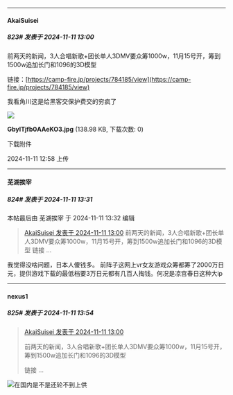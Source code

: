 ﻿
*****

####  AkaiSuisei  
##### 823#       发表于 2024-11-11 13:00

前两天的新闻，3人合唱新歌+团长单人3DMV要众筹1000w，11月15号开，筹到1500w追加长门和1096的3D模型

链接：[https://camp-fire.jp/projects/784185/view](https://camp-fire.jp/projects/784185/view)

我看角川这是给黑客交保护费交的穷疯了

<img src="https://img.saraba1st.com/forum/202411/10/235821ukknfl2xfkzphlkd.jpg" referrerpolicy="no-referrer">

<strong>GbyITjfb0AAeKO3.jpg</strong> (138.98 KB, 下载次数: 0)

下载附件

2024-11-11 12:58 上传


*****

####  芜湖挨宰  
##### 824#       发表于 2024-11-11 13:31

 本帖最后由 芜湖挨宰 于 2024-11-11 13:32 编辑 
<blockquote><a href="httphttps://bbs.saraba1st.com/2b/forum.php?mod=redirect&amp;goto=findpost&amp;pid=66670705&amp;ptid=1957417" target="_blank">AkaiSuisei 发表于 2024-11-11 13:00</a>
 前两天的新闻，3人合唱新歌+团长单人3DMV要众筹1000w，11月15号开，筹到1500w追加长门和1096的3D模型 链接 ...</blockquote>
我觉得没啥问题，日本人傻钱多。
前阵子这网上vr女友游戏众筹都筹了2000万日元，提供游戏下载的最低档要3万日元都有几百人掏钱。何况是凉宫春日这种大ip


*****

####  nexus1  
##### 825#       发表于 2024-11-11 13:54

<blockquote><a href="httphttps://bbs.saraba1st.com/2b/forum.php?mod=redirect&amp;goto=findpost&amp;pid=66670705&amp;ptid=1957417" target="_blank">AkaiSuisei 发表于 2024-11-11 13:00</a>

前两天的新闻，3人合唱新歌+团长单人3DMV要众筹1000w，11月15号开，筹到1500w追加长门和1096的3D模型

链接 ...</blockquote>
<img src="https://static.saraba1st.com/image/smiley/face2017/173.png" referrerpolicy="no-referrer">在国内是不是还轮不到上供

